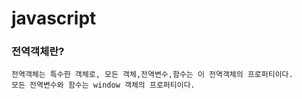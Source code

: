 # javascript

### 전역객체란?
	전역객체는 특수한 객체로, 모든 객체,전역변수,함수는 이 전역객체의 프로퍼티이다.
	모든 전역변수와 함수는 window 객체의 프로퍼티이다.
